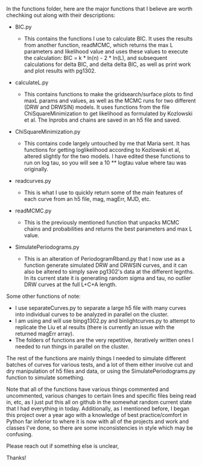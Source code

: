 In the functions folder, here are the major functions that I believe are worth chechking out along with their descriptions:

- BIC.py
  * This contains the functions I use to calculate BIC. It uses the results from another function, readMCMC, which returns the max L parameters and likelihood value and uses these values to execute the calculation: BIC = k * ln(n) - 2 * ln(L), and subsequent calculations for delta BIC, and delta delta BIC, as well as print work and plot results with pg1302.

- calculateL.py
  * This contains functions to make the gridsearch/surface plots to find maxL params and values, as well as the MCMC runs for two different (DRW and DRWSIN) models. It uses functions from the file ChiSquareMinimization to get likelihood as formulated by Kozlowski et al. The lnprobs and chains are saved in an h5 file and saved.

- ChiSquareMinimization.py
  * This contains code largely untouched by me that Maria sent. It has functions for getting loglikelihood according to Kozlowski et al, altered slightly for the two models. I have edited these functions to run on log tau, so you will see a 10 ** logtau value where tau was originally.

- readcurves.py
  * This is what I use to quickly return some of the main features of each curve from an h5 file, mag, magErr, MJD, etc.

- readMCMC.py
  * This is the previously mentioned function that unpacks MCMC chains and probabilities and returns the best parameters and max L value.
  
- SimulatePeriodograms.py
  * This is an alteration of PeriodogramRband.py that I now use as a function generate simulated DRW and DRWSIN curves, and it can also be altered to simply save pg1302's data at the different legnths. In its current state it is generating random sigma and tau, no outlier DRW curves at the full L+C+A length.
  
Some other functions of note:
- I use separateCurves.py to separate a large h5 file with many curves into individual curves to be analyzed in parallel on the cluster.
- I am using and will use binpg1302.py and binlightcurves.py to attempt to replicate the Liu et al results (there is currently an issue with the returned magErr array).
- The folders of functions are the very repetitive, iteratively written ones I needed to run things in parallel on the cluster.
  
The rest of the functions are mainly things I needed to simulate different batches of curves for various tests, and a lot of them either involve cut and dry manipulation of h5 files and data, or using the SimulatePeriodograms.py function to simulate something.

Note that all of the functions have various things commented and uncommented, various changes to certain lines and specific files being read in, etc, as I just put this all on github in the somewhat random current state that I had everything in today. Additionally, as I mentioned before, I began this project over a year ago with a knowledge of best practice/comfort in Python far inferior to where it is now with all of the projects and work and classes I've done, so there are some inconsistencies in style which may be confusing.
 
Please reach out if something else is unclear,
 
Thanks!
